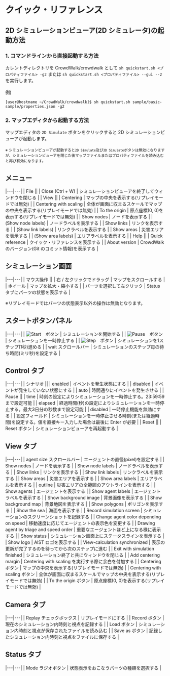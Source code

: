 # クイック・リファレンス

## 2D シミュレーションビューア(2D シミュレータ)の起動方法

### 1. コマンドラインから直接起動する方法

カレントディレクトリを CrowdWalk/crowdwalk として `sh quickstart.sh <プロパティファイル> -g2` または `sh quickstart.sh <プロパティファイル> --gui --2` を実行します。  
<br />
例)
~~~
[user@hostname ~/CrowdWalk/crowdwalk]$ sh quickstart.sh sample/basic-sample/properties.json -g2
~~~

### 2. マップエディタから起動する方法

マップエディタの `2D Simulate` ボタンをクリックすると 2D シミュレーションビューアが起動します。  
<br />
<small>※ シミュレーションビューアが起動すると`2D Simulate`及び`3D Simulate`ボタンは無効になりますが、シミュレーションビューアを閉じた後マップファイルまたはプロパティファイルを読み込むと再び有効になります。</small>

## メニュー

|---|---|
| File ||
| Close (Ctrl + W) | シミュレーションビューアを終了してウィンドウを閉じる |
| View ||
| Centering              | マップの中央を表示する(リプレイモードでは無効) |
| Centering with scaling | 全体が画面に収まるスケールでマップの中央を表示する(リプレイモードでは無効) |
| To the origin          | 原点座標(0, 0)を表示する(リプレイモードでは無効) |
| Show nodes             | ノードを表示する |
| (Show node labels)     | ノードラベルを表示する |
| Show links             | リンクを表示する |
| (Show link labels)     | リンクラベルを表示する |
| Show areas             | 災害エリアを表示する |
| (Show area labels)     | エリアラベルを表示する |
| Help ||
| Quick reference | クイック・リファレンスを表示する |
| About version | CrowdWalk のバージョン(Git のコミット情報)を表示する |

## シミュレーション画面

|---|---|
| マウス操作 ||
| 右 / 左クリックでドラッグ  | マップをスクロールする |
| ホイール                   | マップを拡大・縮小する |
| パーツを選択して左クリック | Status タブにパーツの状態を表示する |

※リプレイモードではパーツの状態表示以外の操作は無効となります。

## スタートボタンパネル

|---|---|
| ![Start](jar:file:./build/libs/crowdwalk.jar!/img/start.png)　ボタン | シミュレーションを開始する |
| ![Pause](jar:file:./build/libs/crowdwalk.jar!/img/pause.png)　ボタン | シミュレーションを一時停止する |
| ![Step](jar:file:./build/libs/crowdwalk.jar!/img/step.png)　ボタン   | シミュレーションを1ステップ(1秒)進める |
| wait スクロールバー | シミュレーションのステップ毎の待ち時間(ミリ秒)を設定する |

## Control タブ

|---|---|
| シナリオ ||
| enabled  | イベントを発生状態にする |
| disabled | イベントが発生していない状態にする |
| auto     | 時間通りにイベントを発生させる |
| Pause ||
| time           | 時刻の設定によりシミュレーションを一時停止する。23:59:59 まで設定可能 |
| elapsed        | 経過時間(秒)の設定によりシミュレーションを一時停止する。最大3日分の秒数まで設定可能 |
| disabled       | 一時停止機能を無効にする |
| 設定フィールド | シミュレーションを一時停止させる時刻(または経過時間)を設定する。値を直接キー入力した場合は最後に Enter が必要 |
| Reset ||
| Reset ボタン   | シミュレーションビューアを再起動する |

## View タブ

|---|---|
| agent size スクロールバー               | エージェントの直径(pixel)を設定する |
| Show nodes                              | ノードを表示する |
| Show node labels                        | ノードラベルを表示する |
| Show links                              | リンクを表示する |
| Show link labels                        | リンクラベルを表示する |
| Show areas                              | 災害エリアを表示する |
| Show area labels                        | エリアラベルを表示する |
| outline                                 | 災害エリアの全範囲のアウトラインを表示する |
| Show agents                             | エージェントを表示する |
| Show agent labels                       | エージェントラベルを表示する |
| Show background image                   | 背景画像を表示する |
| Show background map                     | 背景地図を表示する |
| Show polygons                           | ポリゴンを表示する |
| Show the sea                            | 海面を表示する |
| Record simulation screen                | シミュレーションのスクリーンショットを記録する |
| Change agent color depending on speed   | 移動速度に応じてエージェントの表示色を変更する |
| Drawing agent by triage and speed order | 重要なエージェントほど上になる様に表示する |
| Show status                             | シミュレーション画面上にステータスラインを表示する |
| Show logo                               | AIST ロゴを表示する |
| View-calculation synchronized           | 表示の更新が完了するのを待ってから次のステップに進む |
| Exit with simulation finished           | シミュレーション終了と共にウィンドウを閉じる |
| Add centering margin                    | Centering with scaling を実行する際に余白を付加する |
| Centering ボタン                        | マップの中央を表示する(リプレイモードでは無効) |
| Centering with scaling ボタン           | 全体が画面に収まるスケールでマップの中央を表示する(リプレイモードでは無効) |
| To the origin ボタン                    | 原点座標(0, 0)を表示する(リプレイモードでは無効) |

## Camera タブ

|---|---|
| Replay チェックボックス | リプレイモードにする |
| Record ボタン           | 現在のシミュレーション内時刻と視点を記録する |
| Load ボタン             | シミュレーション内時刻と視点が保存されたファイルを読み込む |
| Save as ボタン          | 記録したシミュレーション内時刻と視点をファイルに保存する |

## Status タブ

|---|---|
| Mode ラジオボタン | 状態表示をおこなうパーツの種類を選択する |
